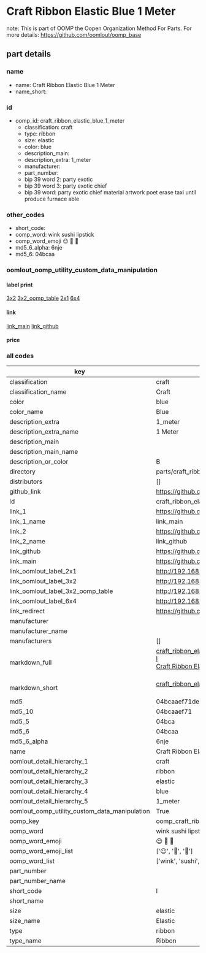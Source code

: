 # Craft Ribbon Elastic Blue 1 Meter  

note: This is part of OOMP the Oopen Organization Method For Parts. For more details: https://github.com/oomlout/oomp_base

##  part details
  







### name
* name: Craft Ribbon Elastic Blue 1 Meter
* name_short: 
### id
* oomp_id: craft_ribbon_elastic_blue_1_meter
  * classification: craft
  * type: ribbon
  * size: elastic
  * color: blue
  * description_main: 
  * description_extra: 1_meter
  * manufacturer: 
  * part_number: 
  * bip 39 word 2: party exotic
  * bip 39 word 3: party exotic chief
  * bip 39 word: party exotic chief material artwork poet erase taxi until produce furnace able

### other_codes
* short_code: 
* oomp_word: wink sushi lipstick
* oomp_word_emoji :wink: :sushi: :lipstick:
* md5_6_alpha: 6nje
* md5_6: 04bcaa






### oomlout_oomp_utility_custom_data_manipulation
#### label print
[3x2](http://192.168.1.245:1112/?label=oomp%206nje)
[3x2_oomp_table](http://192.168.1.108:1112/?label=oomp%206nje)
[2x1](http://192.168.1.242:1112/?label=oomp%206nje)
[6x4](http://192.168.1.55:1112/?label=oomp%206nje)    

#### link

[link_main](https://github.com/oomlout/oomlout_oomp_version_1_messy/tree/main/parts/craft_ribbon_elastic_blue_1_meter) [link_github](https://github.com/oomlout/oomlout_oomp_version_1_messy/tree/main/parts/craft_ribbon_elastic_blue_1_meter)                             

#### price







### all codes 
| key | value |  
| --- | --- |  
| classification | craft |  
| classification_name | Craft |  
| color | blue |  
| color_name | Blue |  
| description_extra | 1_meter |  
| description_extra_name | 1 Meter |  
| description_main |  |  
| description_main_name |  |  
| description_or_color | B  |  
| directory | parts/craft_ribbon_elastic_blue_1_meter |  
| distributors | [] |  
| github_link | https://github.com/oomlout/oomlout_oomp_part_src/tree/main/parts/craft_ribbon_elastic_blue_1_meter |  
| id | craft_ribbon_elastic_blue_1_meter |  
| link_1 | https://github.com/oomlout/oomlout_oomp_version_1_messy/tree/main/parts/craft_ribbon_elastic_blue_1_meter |  
| link_1_name | link_main |  
| link_2 | https://github.com/oomlout/oomlout_oomp_version_1_messy/tree/main/parts/craft_ribbon_elastic_blue_1_meter |  
| link_2_name | link_github |  
| link_github | https://github.com/oomlout/oomlout_oomp_version_1_messy/tree/main/parts/craft_ribbon_elastic_blue_1_meter |  
| link_main | https://github.com/oomlout/oomlout_oomp_version_1_messy/tree/main/parts/craft_ribbon_elastic_blue_1_meter |  
| link_oomlout_label_2x1 | http://192.168.1.242:1112/?label=oomp%206nje |  
| link_oomlout_label_3x2 | http://192.168.1.245:1112/?label=oomp%206nje |  
| link_oomlout_label_3x2_oomp_table | http://192.168.1.108:1112/?label=oomp%206nje |  
| link_oomlout_label_6x4 | http://192.168.1.55:1112/?label=oomp%206nje |  
| link_redirect | https://github.com/oomlout/oomlout_oomp_version_1_messy/tree/main/parts/craft_ribbon_elastic_blue_1_meter |  
| manufacturer |  |  
| manufacturer_name |  |  
| manufacturers | [] |  
| markdown_full | [craft_ribbon_elastic_blue_1_meter](none)<br>[l](none)<br>[Craft Ribbon Elastic Blue 1 Meter](none)<br><br> |  
| markdown_short | [craft_ribbon_elastic_blue_1_meter](none)<br><br> |  
| md5 | 04bcaaef71de698e9c86988e4f940504 |  
| md5_10 | 04bcaaef71 |  
| md5_5 | 04bca |  
| md5_6 | 04bcaa |  
| md5_6_alpha | 6nje |  
| name | Craft Ribbon Elastic Blue 1 Meter |  
| oomlout_detail_hierarchy_1 | craft |  
| oomlout_detail_hierarchy_2 | ribbon |  
| oomlout_detail_hierarchy_3 | elastic |  
| oomlout_detail_hierarchy_4 | blue |  
| oomlout_detail_hierarchy_5 | 1_meter |  
| oomlout_oomp_utility_custom_data_manipulation | True |  
| oomp_key | oomp_craft_ribbon_elastic_blue_1_meter |  
| oomp_word | wink sushi lipstick |  
| oomp_word_emoji | :wink: :sushi: :lipstick: |  
| oomp_word_emoji_list | [':wink:', ':sushi:', ':lipstick:'] |  
| oomp_word_list | ['wink', 'sushi', 'lipstick'] |  
| part_number |  |  
| part_number_name |  |  
| short_code | l |  
| short_name |  |  
| size | elastic |  
| size_name | Elastic |  
| type | ribbon |  
| type_name | Ribbon |  
